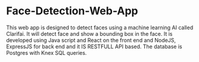 # Face-Detection-Web-App
This web app is designed to detect faces using a machine learning AI called Clarifai. It will detect face and show a bounding box in the face. It is developed using Java script and React on the front end and NodeJS, ExpressJS for back end and it IS RESTFULL API based. The database is Postgres with Knex SQL queries.
